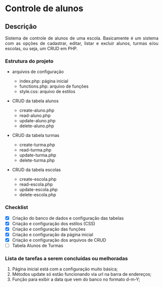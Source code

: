 # Controle de alunos

## Descrição
<p align="justify"> Sistema de controle de alunos de uma escola. Basicamente é um sistema com as opções de cadastrar, editar, listar e excluir alunos, turmas e/ou escolas, ou seja, um CRUD em PHP.</p>

### Estrutura do projeto
- arquivos de configuração
    - index.php: página inicial
    - functions.php: arquivo de funções
    - style.css: arquivo de estilos
    
- CRUD da tabela alunos
    - create-aluno.php
    - read-aluno.php
    - update-aluno.php
    - delete-aluno.php
    
- CRUD da tabela turmas
    - create-turma.php
    - read-turma.php
    - update-turma.php
    - delete-turma.php
    
- CRUD da tabela escolas
    - create-escola.php
    - read-escola.php
    - update-escola.php
    - delete-escola.php

### Checklist  

- [X] Criação do banco de dados e configuração das tabelas
- [X] Criação e configuração dos estilos (CSS)
- [X] Criação e configuração das funções
- [X] Criação e configuração da página inicial
- [X] Criação e configuração dos arquivos de CRUD
- [ ] Tabela Alunos de Turmas

### Lista de tarefas a serem concluídas ou melhoradas
1. Página inicial está com a configuração muito básica;
2. Métodos update só estão funcionando via url na barra de endereços;
3. Função para exibir a data que vem do banco no formato d-m-Y;
